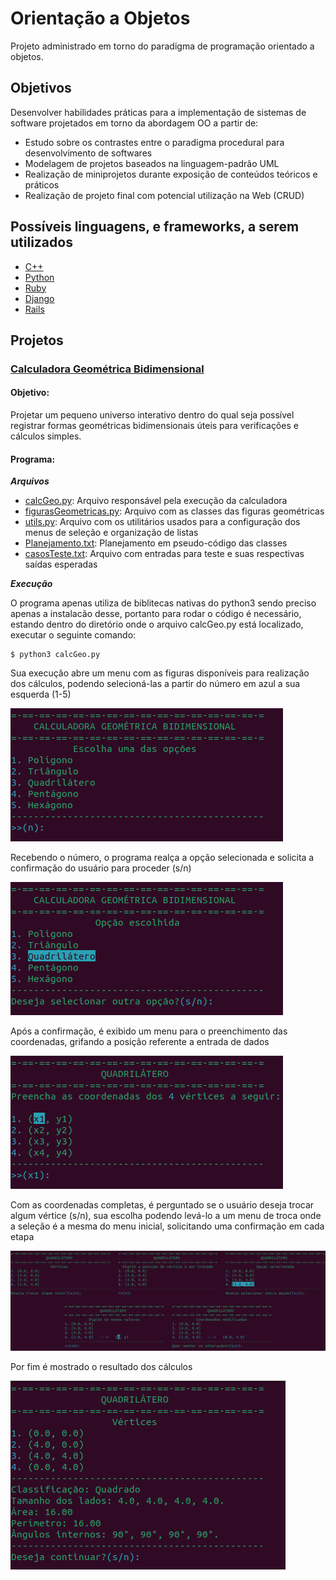 # Orientação a Objetos
Projeto administrado em torno do paradigma de programação orientado a objetos.

## Objetivos
Desenvolver habilidades práticas para a implementação de sistemas de software projetados em torno da abordagem OO a partir de:
* Estudo sobre os contrastes entre o paradigma procedural para desenvolvimento de softwares
* Modelagem de projetos baseados na linguagem-padrão UML
* Realização de miniprojetos durante exposição de conteúdos teóricos e práticos
* Realização de projeto final com potencial utilização na Web (CRUD)

## Possíveis linguagens, e frameworks, a serem utilizados
* [C++](https://isocpp.org/)
* [Python](https://www.python.org/)
* [Ruby](https://www.ruby-lang.org/en/)
* [Django](https://www.djangoproject.com/)
* [Rails](https://rubyonrails.org/)

## Projetos

### [Calculadora Geométrica Bidimensional](Projetos/calculadoraGeo)
#### Objetivo:
Projetar um pequeno universo interativo dentro do qual seja possível registrar formas geométricas bidimensionais
úteis para verificações e cálculos simples.
#### Programa:
***Arquivos***
* [calcGeo.py](Projetos/calculadoraGeo/calcGeo.py): Arquivo responsável pela execução da calculadora
* [figurasGeometricas.py](Projetos/calculadoraGeo/MyLibs/figurasGeometricas.py): Arquivo com as classes das figuras geométricas
* [utils.py](Projetos/calculadoraGeo/MyLibs/utils.py): Arquivo com os utilitários usados para a configuração dos menus de seleção e organização de listas
* [Planejamento.txt](Projetos/calculadoraGeo/Planejamento.txt): Planejamento em pseudo-código das classes
* [casosTeste.txt](Projetos/calculadoraGeo/casosTeste.txt): Arquivo com entradas para teste e suas respectivas saídas esperadas

***Execução***

O programa apenas utiliza de biblitecas nativas do python3 sendo preciso apenas a instalacão desse, portanto para rodar o código
é necessário, estando dentro do diretório onde o arquivo calcGeo.py está localizado, executar o seguinte comando:
```
$ python3 calcGeo.py
```

Sua execução abre um menu com as figuras disponíveis para realização dos cálculos, podendo selecioná-las
a partir do número em azul a sua esquerda (1-5)

![Imagem 1](imagesRM/image_1.png)

Recebendo o número, o programa realça a opção selecionada e solicita a confirmação do usuário para proceder (s/n)

![Imagem 2](imagesRM/image_2.png)

Após a confirmação, é exibido um menu para o preenchimento das coordenadas, grifando a posição referente a entrada de dados

![Imagem 3](imagesRM/image_3.png)

Com as coordenadas completas, é perguntado se o usuário deseja trocar algum vértice (s/n), sua escolha podendo levá-lo a
um menu de troca onde a seleção é a mesma do menu inicial, solicitando uma confirmação em cada etapa

![Imagem 4](imagesRM/image_5.png)

Por fim é mostrado o resultado dos cálculos

![Imagem 5](imagesRM/image_6.png)


